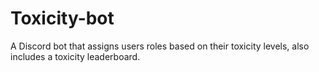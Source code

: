 # Toxicity-bot
A Discord bot that assigns users roles based on their toxicity levels, also includes a toxicity leaderboard.
